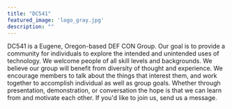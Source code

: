 ```yaml
---
title: "DC541"
featured_image: 'logo_gray.jpg'
description: ""
---
```


DC541 is a Eugene, Oregon-based DEF CON Group. Our goal is to provide a community for individuals to explore the intended and unintended uses of technology. We welcome people of all skill levels and backgrounds. We believe our group will benefit from diversity of thought and experience. We encourage members to talk about the things that interest them, and work together to accomplish individual as well as group goals. Whether through presentation, demonstration, or conversation the hope is that we can learn from and motivate each other.  If you'd like to join us, send us a message. 